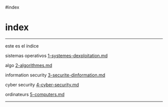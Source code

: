 #index
# index
---
este es el índice

sistemas operativos [1-systemes-dexploitation.md](1-systemes-dexploitation.md)

algo [2-algorithmes.md](2-algorithmes.md) 

information security [3-securite-dinformation.md](3-securite-dinformation.md)

cyber security [4-cyber-security.md](4-cyber-security.md)

ordinateurs [5-computers.md](5-computers.md)


---
